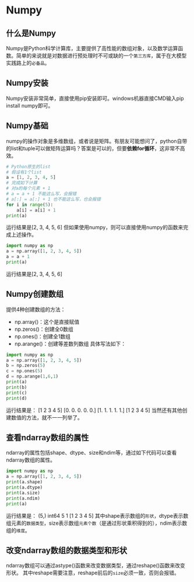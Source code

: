 #  Numpy
## 什么是Numpy
Numpy是Python科学计算库，主要提供了高性能的数组对象，以及数学运算函数。简单的来说就是对数据进行预处理时不可或缺的一个`第三方库`，属于在大模型实践路上的`必备品`。
## Numpy安装
Numpy安装非常简单，直接使用pip安装即可。windows机器直接CMD输入pip install numpy即可。
## Numpy基础
numpy的操作对象是多维数组，或者说是矩阵。有朋友可能想问了，python自带的list和tuple可以做矩阵运算吗？答案是可以的，但要**依赖for循环**，这非常不高效。
```python
# Python原生的list
# 假设有1个list
a = [1, 2, 3, 4, 5]
# 完成如下计算
# 对a的每个元素 + 1
# a = a + 1 不能这么写，会报错
# a[:] = a[:] + 1 也不能这么写，也会报错
for i in range(5):
    a[i] = a[i] + 1
print(a)
```
运行结果是[2, 3, 4, 5, 6]
但如果使用numpy，则可以直接使用numpy的函数来完成上述操作。
```python
import numpy as np
a = np.array([1, 2, 3, 4, 5])
a = a + 1
print(a)
```
运行结果是[2, 3, 4, 5, 6]
## Numpy创建数组
提供4种创建数组的方法：
- np.array()：这个是直接赋值
- np.zeros()：创建全0数组
- np.ones()：创建全1数组
- np.arange()：创建等差数列数组
具体写法如下：
```python
import numpy as np
a = np.array([1, 2, 3, 4, 5])
b = np.zeros(5)
c = np.ones(5)
d = np.arange(1,6,1)
print(a)
print(b)
print(c)
print(d)
```
运行结果是：
[1 2 3 4 5]
[0. 0. 0. 0. 0.]
[1. 1. 1. 1. 1.]
[1 2 3 4 5]
当然还有其他创建数值的方法，就不一一列举了。
## 查看ndarray数组的属性
ndarray的属性包括shape、dtype、size和ndim等，通过如下代码可以查看ndarray数组的属性。
```python
import numpy as np
a = np.array([1, 2, 3, 4, 5])
print(a.shape)
print(a.dtype)
print(a.size)
print(a.ndim)
print(a)
```
运行结果是：
(5,)
int64
5
1
[1 2 3 4 5]
其中shape表示数组的`形状`，dtype表示数组元素的`数据类型`，size表示数组`元素个数`（是通过形状乘积得到的），ndim表示数组的`维度`。

## 改变ndarray数组的数据类型和形状
ndarray数组可以通过astype()函数来改变数据类型，通过reshape()函数来改变形状。
其中reshape需要注意，reshape前后的`size`必须一致，否则会报错。

